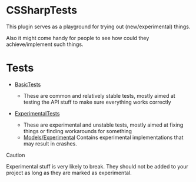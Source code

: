# CSSharpTests
This plugin serves as a playground for trying out (new/experimental) things.

Also it might come handy for people to see how could they achieve/implement such things.

# Tests
- [BasicTests](https://github.com/KillStr3aK/CSSharpTests/blob/master/Tests/BasicTests.cs)
  - These are common and relatively stable tests, mostly aimed at testing the API stuff to make sure everything works correctly

- [ExperimentalTests](https://github.com/KillStr3aK/CSSharpTests/blob/master/Tests/ExperimentalTests.cs)
  - These are experimental and unstable tests, mostly aimed at fixing things or finding workarounds for something 
  - [Models/Experimental](https://github.com/KillStr3aK/CSSharpTests/tree/master/Models/Experimental) Contains experimental implementations that may result in crashes.

> [!CAUTION]
> Experimental stuff is very likely to break. They should not be added to your project as long as they are marked as experimental.
